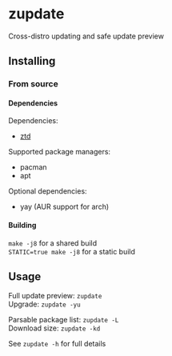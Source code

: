 # zupdate

Cross-distro updating and safe update preview

## Installing

### From source

#### Dependencies

Dependencies:  
- [ztd](https://github.com/zawwz/ztd)  

Supported package managers:  
- pacman  
- apt  

Optional dependencies:  
- yay (AUR support for arch)  

#### Building

``make -j8`` for a shared build  
``STATIC=true make -j8`` for a static build  

## Usage

Full update preview: `zupdate`  
Upgrade: `zupdate -yu`  

Parsable package list: `zupdate -L`  
Download size: `zupdate -kd`  

See `zupdate -h` for full details

